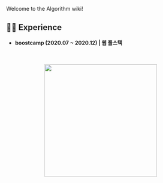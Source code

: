 Welcome to the Algorithm wiki!
## 🧑‍💻 Experience
- **boostcamp (2020.07 ~ 2020.12) | 웹 풀스택**


<div align="center">
<br>
<br>
<img src="https://github-readme-stats.vercel.app/api?username=dh00n" width="300px">

</div>



<!--
**dh00n/dh00n** is a ✨ _special_ ✨ repository because its `README.md` (this file) appears on your GitHub profile.

Here are some ideas to get you started:

- 🔭 I’m currently working on ...
- 🌱 I’m currently learning ...
- 👯 I’m looking to collaborate on ...
- 🤔 I’m looking for help with ...
- 💬 Ask me about ...
- 📫 How to reach me: ...
- 😄 Pronouns: ...
- ⚡ Fun fact: ...
-->
